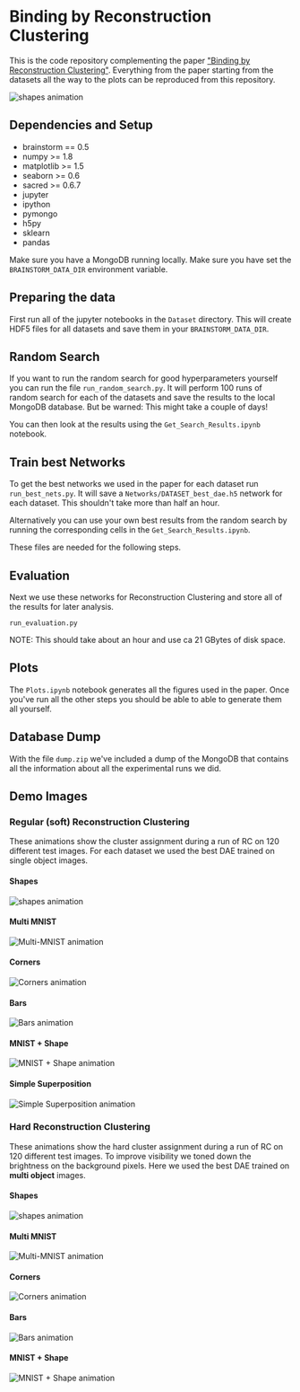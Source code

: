 # Binding by Reconstruction Clustering

This is the code repository complementing the paper ["Binding by Reconstruction Clustering"](http://arxiv.org/abs/1511.06418).
Everything from the paper starting from the datasets all the way to the plots can be
reproduced from this repository.

![shapes animation](animations/shapes.gif)

## Dependencies and Setup

* brainstorm == 0.5
* numpy >= 1.8
* matplotlib >= 1.5
* seaborn >= 0.6
* sacred >= 0.6.7
* jupyter
* ipython
* pymongo
* h5py
* sklearn
* pandas

Make sure you have a MongoDB running locally.
Make sure you have set the `BRAINSTORM_DATA_DIR` environment variable.

## Preparing the data
First run all of the jupyter notebooks in the `Dataset` directory. 
This will create HDF5 files for all datasets and save them in your `BRAINSTORM_DATA_DIR`.


## Random Search
If you want to run the random search for good hyperparameters yourself you can 
run the file ``run_random_search.py``. 
It will perform 100 runs of random search for each of the datasets and save the
results to the local MongoDB database.
But be warned: This might take a couple of days!

You can then look at the results using the `Get_Search_Results.ipynb` notebook.

## Train best Networks
To get the best networks we used in the paper for each dataset run `run_best_nets.py`.
It will save a `Networks/DATASET_best_dae.h5` network for each dataset. This shouldn't take more than half an hour.

Alternatively you can use your own best results from the random search by running the 
corresponding cells in the `Get_Search_Results.ipynb`.

These files are needed for the following steps.

## Evaluation 
Next we use these networks for Reconstruction Clustering and store all of the results for later analysis.

    run_evaluation.py

NOTE: This should take about an hour and use ca 21 GBytes of disk space.

## Plots
The `Plots.ipynb` notebook generates all the figures used in the paper.
Once you've run all the other steps you should be able to able to generate them
all yourself.

## Database Dump
With the file ``dump.zip`` we've included a dump of the MongoDB that contains all the information about
all the experimental runs we did.



## Demo Images

### Regular (soft) Reconstruction Clustering 
These animations show the cluster assignment during a run of RC on 120 
different test images. 
For each dataset we used the best DAE trained on single object images.

#### Shapes
![shapes animation](animations/shapes.gif)

#### Multi MNIST
![Multi-MNIST animation](animations/multi_mnist.gif)

#### Corners
![Corners animation](animations/corners.gif)

#### Bars
![Bars animation](animations/bars.gif)

#### MNIST + Shape
![MNIST + Shape animation](animations/mnist_shape.gif)

#### Simple Superposition
![Simple Superposition animation](animations/simple_superpos.gif)


### Hard Reconstruction Clustering
These animations show the hard cluster assignment during a run of RC on 120 
different test images. 
To improve visibility we toned down the brightness on the background pixels. 
Here we used the best DAE trained on **multi object** images.

#### Shapes
![shapes animation](animations/shapes_train_multi.gif)

#### Multi MNIST
![Multi-MNIST animation](animations/multi_mnist_train_multi.gif)

#### Corners
![Corners animation](animations/corners_train_multi.gif)

#### Bars
![Bars animation](animations/bars_train_multi.gif)

#### MNIST + Shape
![MNIST + Shape animation](animations/mnist_shape_train_multi.gif)
